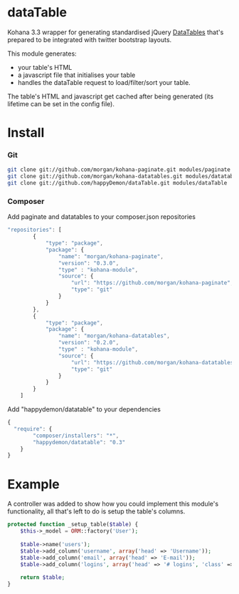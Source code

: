 dataTable
=========

Kohana 3.3 wrapper for generating standardised jQuery [DataTables](http://datatables.net/) that's prepared to be integrated with twitter bootstrap layouts.

This module generates:
 - your table's HTML
 - a javascript file that initialises your table
 - handles the dataTable request to load/filter/sort your table.

The table's HTML and javascript get cached after being generated (its lifetime can be set in the config file).

Install
=========

### Git
```bash
git clone git://github.com/morgan/kohana-paginate.git modules/paginate
git clone git://github.com/morgan/kohana-datatables.git modules/datatables
git clone git://github.com/happyDemon/dataTable.git modules/dataTable
```

### Composer
Add paginate and datatables to your composer.json repositories
```javascript
"repositories": [
        {
            "type": "package",
            "package": {
                "name": "morgan/kohana-paginate",
                "version": "0.3.0",
                "type" : "kohana-module",
                "source": {
                    "url": "https://github.com/morgan/kohana-paginate",
                    "type": "git"
                }
            }
        },
        {
            "type": "package",
            "package": {
                "name": "morgan/kohana-datatables",
                "version": "0.2.0",
                "type" : "kohana-module",
                "source": {
                    "url": "https://github.com/morgan/kohana-datatables",
                    "type": "git"
                }
            }
        }
    ]
```

Add "happydemon/datatable" to your dependencies
```javascript
{
  "require": {
		"composer/installers": "*",
		"happydemon/datatable": "0.3"
	}
}
```

Example
=========
A controller was added to show how you could implement this module's functionality, all that's left to do is setup the table's columns.

```php
protected function _setup_table($table) {
	$this->_model = ORM::factory('User');
    
	$table->name('users');
    $table->add_column('username', array('head' => 'Username'));
    $table->add_column('email', array('head' => 'E-mail'));
    $table->add_column('logins', array('head' => '# logins', 'class' => 'span1'));
    
    return $table;
}
```
